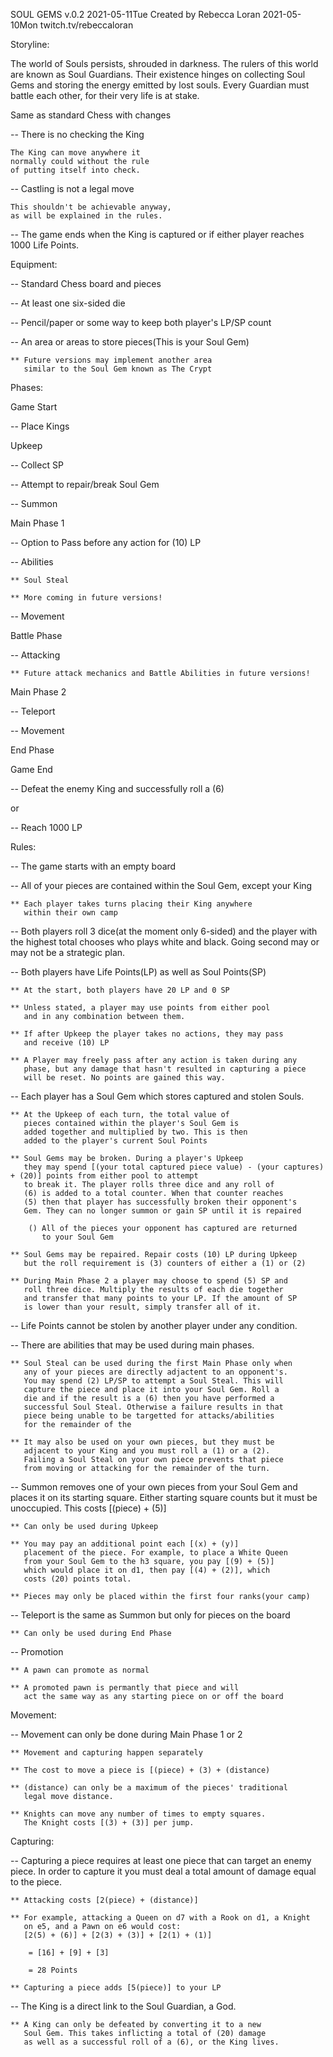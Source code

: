 SOUL GEMS v.0.2 2021-05-11Tue
Created by Rebecca Loran 2021-05-10Mon
twitch.tv/rebeccaloran

Storyline:

The world of Souls persists, shrouded in
darkness. The rulers of this world are known
as Soul Guardians. Their existence hinges
on collecting Soul Gems and storing the
energy emitted by lost souls. Every Guardian
must battle each other, for their very life
is at stake.


Same as standard Chess with changes

-- There is no checking the King

	The King can move anywhere it
	normally could without the rule
	of putting itself into check.

-- Castling is not a legal move

	This shouldn't be achievable anyway,
	as will be explained in the rules.

-- The game ends when the King is captured
   or if either player reaches 1000 Life Points.

Equipment:

-- Standard Chess board and pieces

-- At least one six-sided die

-- Pencil/paper or some way to keep both player's LP/SP count

-- An area or areas to store pieces(This is your Soul Gem)

	** Future versions may implement another area
	   similar to the Soul Gem known as The Crypt


Phases:

Game Start

-- Place Kings

Upkeep

-- Collect SP

-- Attempt to repair/break Soul Gem

-- Summon

Main Phase 1

-- Option to Pass before any action for (10) LP

-- Abilities
	
	** Soul Steal

	** More coming in future versions!

-- Movement

Battle Phase

-- Attacking 

	** Future attack mechanics and Battle Abilities in future versions!

Main Phase 2

-- Teleport

-- Movement

End Phase

Game End

-- Defeat the enemy King and successfully roll a (6)

or

-- Reach 1000 LP


Rules:

-- The game starts with an empty board

-- All of your pieces are contained within the Soul Gem, except your King

	** Each player takes turns placing their King anywhere
	   within their own camp

-- Both players roll 3 dice(at the moment only 6-sided)
   and the player with the highest total chooses who plays
   white and black. Going second may or may not be a strategic
   plan.

-- Both players have Life Points(LP) as well as Soul Points(SP)

	** At the start, both players have 20 LP and 0 SP
	
	** Unless stated, a player may use points from either pool
	   and in any combination between them.

	** If after Upkeep the player takes no actions, they may pass
	   and receive (10) LP

	** A Player may freely pass after any action is taken during any
	   phase, but any damage that hasn't resulted in capturing a piece
	   will be reset. No points are gained this way.

-- Each player has a Soul Gem which stores captured and
   stolen Souls.

	** At the Upkeep of each turn, the total value of
	   pieces contained within the player's Soul Gem is
	   added together and multiplied by two. This is then
	   added to the player's current Soul Points

	** Soul Gems may be broken. During a player's Upkeep
	   they may spend [(your total captured piece value) - (your captures) + (20)] points from either pool to attempt
	   to break it. The player rolls three dice and any roll of
	   (6) is added to a total counter. When that counter reaches
	   (5) then that player has successfully broken their opponent's
	   Gem. They can no longer summon or gain SP until it is repaired
     
        () All of the pieces your opponent has captured are returned
           to your Soul Gem

	** Soul Gems may be repaired. Repair costs (10) LP during Upkeep
	   but the roll requirement is (3) counters of either a (1) or (2)

	** During Main Phase 2 a player may choose to spend (5) SP and
	   roll three dice. Multiply the results of each die together
	   and transfer that many points to your LP. If the amount of SP
	   is lower than your result, simply transfer all of it.

-- Life Points cannot be stolen by another player under any condition.

-- There are abilities that may be used during main phases.

	** Soul Steal can be used during the first Main Phase only when
	   any of your pieces are directly adjactent to an opponent's.
	   You may spend (2) LP/SP to attempt a Soul Steal. This will 
	   capture the piece and place it into your Soul Gem. Roll a
	   die and if the result is a (6) then you have performed a
	   successful Soul Steal. Otherwise a failure results in that
	   piece being unable to be targetted for attacks/abilities 
	   for the remainder of the

	** It may also be used on your own pieces, but they must be
	   adjacent to your King and you must roll a (1) or a (2). 
	   Failing a Soul Steal on your own piece prevents that piece 
	   from moving or attacking for the remainder of the turn.

-- Summon removes one of your own pieces from your Soul Gem and places
   it on its starting square. Either starting square counts but it must
   be unoccupied. This costs [(piece) + (5)]

	** Can only be used during Upkeep

	** You may pay an additional point each [(x) + (y)]
	   placement of the piece. For example, to place a White Queen 
	   from your Soul Gem to the h3 square, you pay [(9) + (5)] 
	   which would place it on d1, then pay [(4) + (2)], which
	   costs (20) points total.

	** Pieces may only be placed within the first four ranks(your camp)

-- Teleport is the same as Summon but only for pieces on the board

	** Can only be used during End Phase

-- Promotion

	** A pawn can promote as normal

	** A promoted pawn is permantly that piece and will
	   act the same way as any starting piece on or off the board

Movement:

-- Movement can only be done during Main Phase 1 or 2

	** Movement and capturing happen separately

	** The cost to move a piece is [(piece) + (3) + (distance)

	** (distance) can only be a maximum of the pieces' traditional
	   legal move distance.

	** Knights can move any number of times to empty squares.
	   The Knight costs [(3) + (3)] per jump.

Capturing:

-- Capturing a piece requires at least one piece that can target
   an enemy piece. In order to capture it you must deal a total 
   amount of damage equal to the piece.

	** Attacking costs [2(piece) + (distance)]

	** For example, attacking a Queen on d7 with a Rook on d1, a Knight
	   on e5, and a Pawn on e6 would cost: 
	   [2(5) + (6)] + [2(3) + (3)] + [2(1) + (1)] 
		
		= [16] + [9] + [3]
		
		= 28 Points

	** Capturing a piece adds [5(piece)] to your LP


-- The King is a direct link to the Soul Guardian, a God. 

	** A King can only be defeated by converting it to a new
	   Soul Gem. This takes inflicting a total of (20) damage
	   as well as a successful roll of a (6), or the King lives.




